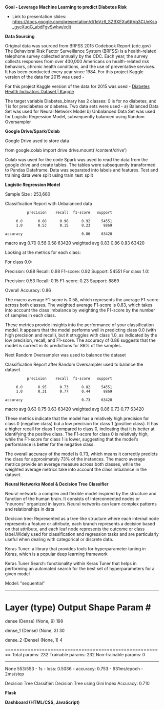 

**Goal -  Leverage Machine Learning to predict Diabetes Risk**
- Link to presentation slides: https://docs.google.com/presentation/d/1eVz6_SZBXEXu6ttVq3CUnKso_gyeXuqG_abdFgvSwhw/edit

**Data Sourcing**

Original data was sourced from BRFSS 2015 Codebook Report (cdc.gov)
The Behavioral Risk Factor Surveillance System (BRFSS) is a health-related telephone survey collected annually by the CDC. Each year, the survey collects responses from over 400,000 Americans on health-related risk behaviors, chronic health conditions, and the use of preventative services. It has been conducted every year since 1984. 
For this project Kaggle version of the data for 2015 was used - 


For this project Kaggle version of the data for 2015 was used - 
[Diabetes Health Indicators Dataset | Kaggle](https://www.kaggle.com/datasets/alexteboul/diabetes-health-indicators-dataset?select=diabetes_binary_health_indicators_BRFSS2015.csv)

The target variable Diabetes_binary has 2 classes: 0 is for no diabetes, and 1 is for prediabetes or diabetes.
Two data sets were used -
a) Balanced Data Set was used for Neural Network Model
b) Unbalanced Data Set was used for Logistic Regression Model, subsequently balanced using Random Oversampler


**Google Drive/Spark/Colab**

Google Drive used to store data

from google.colab import drive
drive.mount('/content/drive')

Colab was used for the code
Spark was used to read the data from the google drive and create tables.
The tables were subsequently transformed to Pandas Dataframe.
Data was separated into labels and features.
Test and training data were split using train_test_split


**Logistic Regression Model**

Sample Size : 253,680

Classification Report with Unbalanced data 

              precision    recall  f1-score   support

         0.0       0.88      0.98      0.92     54551
         1.0       0.53      0.15      0.23      8869

    accuracy                           0.86     63420
   macro avg       0.70      0.56      0.58     63420
weighted avg       0.83      0.86      0.83     63420

Looking at the metrics for each class:

For class 0.0:

Precision: 0.88 Recall: 0.98 F1-score: 0.92 Support: 54551 For class 1.0:

Precision: 0.53 Recall: 0.15 F1-score: 0.23 Support: 8869

Overall Accuracy: 0.86

The macro average F1-score is 0.58, which represents the average F1-score across both classes. The weighted average F1-score is 0.83, which takes into account the class imbalance by weighting the F1-score by the number of samples in each class.

These metrics provide insights into the performance of your classification model. It appears that the model performs well in predicting class 0.0 (with high precision and recall), but it struggles with class 1.0, as indicated by the low precision, recall, and F1-score. The accuracy of 0.86 suggests that the model is correct in its predictions for 86% of the samples.

Next Random Oversampler was used to balance the dataset 

Classification Report after Random Oversampler used to balance the dataset

              precision    recall  f1-score   support

         0.0       0.95      0.73      0.82     54551
         1.0       0.31      0.77      0.44      8869

    accuracy                           0.73     63420
   macro avg       0.63      0.75      0.63     63420
weighted avg       0.86      0.73      0.77     63420


These metrics indicate that the model has a relatively high precision for class 0 (negative class) but a low precision for class 1 (positive class). It has a higher recall for class 1 compared to class 0, indicating that it is better at identifying the positive class. The F1-score for class 0 is relatively high, while the F1-score for class 1 is lower, suggesting that the model's performance is better for the negative class.

The overall accuracy of the model is 0.73, which means it correctly predicts the class for approximately 73% of the instances. The macro average metrics provide an average measure across both classes, while the weighted average metrics take into account the class imbalance in the dataset.

  
**Neural Networks Model & Decision Tree Classifier**

Neural network: a complex and flexible model inspired by the structure and function of the human brain. It consists of interconnected nodes or "neurons" organized in layers. Neural networks can learn complex patterns and relationships in data

Decision tree: Represented as a tree-like structure where each internal node represents a feature or attribute, each branch represents a decision based on that attribute, and each leaf node represents the outcome or class label.Widely used for classification and regression tasks and are particularly useful when dealing with categorical or discrete data.

Keras Tuner: a library that provides tools for hyperparameter tuning in Keras, which is a popular deep learning framework

Keras Tuner Search: functionality within Keras Tuner that helps in performing an automated search for the best set of hyperparameters for a given model

Model: "sequential"
_________________________________________________________________
 Layer (type)                Output Shape              Param #   
========================================================
 dense (Dense)               (None, 9)                 198       
                                                                 
 dense_1 (Dense)             (None, 3)                 30        
                                                                 
 dense_2 (Dense)             (None, 1)                 4         
                                                                 
========================================================
Total params: 232
Trainable params: 232
Non-trainable params: 0
_________________________________________________________________
None
553/553 - 1s - loss: 0.5036 - accuracy: 0.753 - 931ms/epoch - 2ms/step

Decision Tree Classifier: Decision Tree using Gini Index
Accuracy: 0.710


**Flask**






**Dashboard (HTML/CSS, JavaScript)**

